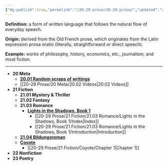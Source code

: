 ```yaml
---
{"dg-publish":true,"permalink":"/20-29-prose/20-29-prose/","updated":"2024-02-28T16:06:46-05:00"}
---
```


**Definition:** a form of written language that follows the natural flow of everyday speech.

**Origin:** derived from the Old French prose, which originates from the Latin expression prosa oratio (literally, straightforward or direct speech).

**Example:** works of philosophy, history, economics, etc., journalism, and most fiction.

---


- **20 Meta**
	- **[20.01 Random scraps of writings](./20%20Meta/20.01%20Random%20scraps%20of%20writings/20.01%20Random%20scraps%20of%20writings.md)**
	- [[20-29 Prose/20 Meta/20.02 Videos\|20.02 Videos]]
- **21 Fiction**
	- **21.01 Mystery & Thriller**
	- **21.02 Fantasy**
	- **21.03 Romance**
		- **[Lights in the Shadows, Book 1](./21%20Fiction/21.03%20Romance/Lights%20in%20the%20Shadows,%20Book%201/Lights%20in%20the%20Shadows,%20Book%201.md)**
			- [[20-29 Prose/21 Fiction/21.03 Romance/Lights in the Shadows, Book 1/Index\|Index]]
			- [[20-29 Prose/21 Fiction/21.03 Romance/Lights in the Shadows, Book 1/Introduction\|Introduction]]
	- **[21.04 Bildungsroman](./21%20Fiction/21.04%20Bildungsroman/21.04%20Bildungsroman.md)**
	- **[Coyote](./21%20Fiction/Coyote/Coyote.md)**
		- [[20-29 Prose/21 Fiction/Coyote/Chapter 1\|Chapter 1]]
- **22 Nonfiction**
- **23 Poetry**

